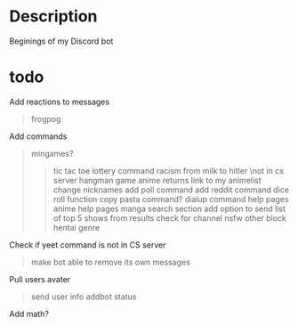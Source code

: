 # Description
Beginings of my Discord bot

# todo
Add reactions to messages
>frogpog

Add commands
>mingames?
>>tic tac toe
>lottery command
>racism from milk to hitler \\not in cs server
>hangman game
>anime returns link to my animelist
>change nicknames
>add poll command
>add reddit command
>dice roll function
>copy pasta command?
>dialup command
>help pages
>anime help pages
>manga search section
>add option to send list of top 5 shows from results
>check for channel nsfw other block hentai genre

Check if yeet command is not in CS server
>make bot able to remove its own messages


Pull users avater
>send user info
>addbot status

Add math?
